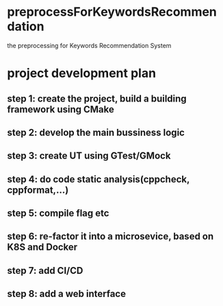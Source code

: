 # preprocessForKeywordsRecommendation
the preprocessing for Keywords Recommendation System
# project development plan
## step 1: create the project, build a building framework using CMake
## step 2: develop the main bussiness logic 
## step 3: create UT using GTest/GMock
## step 4: do code static analysis(cppcheck, cppformat,...) 
## step 5: compile flag etc
## step 6: re-factor it into a microsevice, based on K8S and Docker
## step 7: add CI/CD 
## step 8: add a web interface
